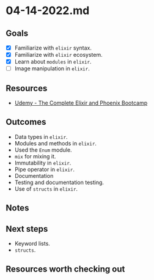 # 04-14-2022.md

## Goals
<!-- What we expect to get from the day -->

- [x] Familiarize with `elixir` syntax.
- [x] Familiarize with `elixir` ecosystem.
- [x] Learn about `modules` in `elixir`.
- [ ] Image manipulation in `elixir`.

## Resources
<!-- How are we going to achieve it -->

- [Udemy - The Complete Elixir and Phoenix Bootcamp](https://www.udemy.com/course/the-complete-elixir-and-phoenix-bootcamp-and-tutorial/)

## Outcomes
<!-- What we actually got -->

- Data types in `elixir`.
- Modules and methods in `elixir`.
- Used the `Enum` module.
- `mix` for mixing it.
- Immutability in `elixir`.
- Pipe operator in `elixir`.
- Documentation
- Testing and documentation testing.
- Use of `structs` in `elixir`.

## Notes
<!-- Relevant notes to the day's progress -->

## Next steps
<!-- What we will be working on tomorrow -->

- Keyword lists.
- `structs`.

## Resources worth checking out
<!-- Other resources we could benefit from -->
